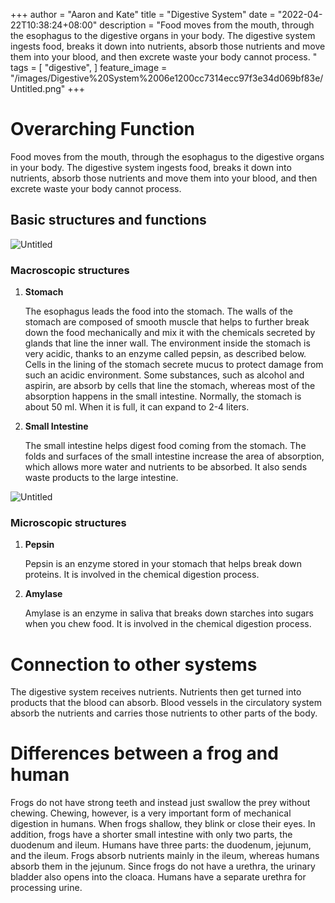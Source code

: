 +++
author = "Aaron and Kate"
title = "Digestive System"
date = "2022-04-22T10:38:24+08:00"
description = "Food moves from the mouth, through the esophagus to the digestive organs in your body. The digestive system ingests food, breaks it down into nutrients, absorb those nutrients and move them into your blood, and then excrete waste your body cannot process. "
tags = [
	"digestive",
]
feature_image = "/images/Digestive%20System%2006e1200cc7314ecc97f3e34d069bf83e/Untitled.png"
+++


# Overarching Function

Food moves from the mouth, through the esophagus to the digestive organs in your body. The digestive system ingests food, breaks it down into nutrients, absorb those nutrients and move them into your blood, and then excrete waste your body cannot process. 

<script type="module" src="https://unpkg.com/@google/model-viewer/dist/model-viewer.min.js"></script>
<model-viewer src="https://www.visiblebody.com/hubfs/3d-images/small_intestine.glb" ios-src="https://www.visiblebody.com/hubfs/3d-images/usdz/small_intestine.usdz" alt="3D human anatomy model of the small intestine. View in augmented reality." style="--progress-bar-color: #1c53a5;" field-of-view="90deg" camera-orbit="40deg 90deg 1.25" align-model="center center center" shadow-intensity="1" experimental-pmrem="" camera-controls="" ar="" auto-rotate="" autoplay=""></model-viewer>
<style>
model-viewer {
    width: 100%;
    height: 300px;
}
</style>

## Basic structures and functions

![Untitled](/images/Digestive%20System%2006e1200cc7314ecc97f3e34d069bf83e/Untitled%201.png)

### Macroscopic structures

1. **Stomach**
    
    The esophagus leads the food into the stomach. The walls of the stomach are composed of smooth muscle that helps to further break down the food mechanically and mix it with the chemicals secreted by glands that line the inner wall. The environment inside the stomach is very acidic, thanks to an enzyme called pepsin, as described below. Cells in the lining of the stomach secrete mucus to protect damage from such an acidic environment. Some substances, such as alcohol and aspirin, are absorb by cells that line the stomach, whereas most of the absorption happens in the small intestine. Normally, the stomach is about 50 ml. When it is full, it can expand to 2-4 liters.
    
2. **Small Intestine**
    
    The small intestine helps digest food coming from the stomach. The folds and surfaces of the small intestine increase the area of absorption, which allows more water and nutrients to be absorbed. It also sends waste products to the large intestine. 
    

![Untitled](/images/Digestive%20System%2006e1200cc7314ecc97f3e34d069bf83e/Untitled%202.png)

### Microscopic structures

1. **Pepsin**
    
    Pepsin is an enzyme stored in your stomach that helps break down proteins. It is involved in the chemical digestion process. 
    
2. **Amylase**
    
    Amylase is an enzyme in saliva that breaks down starches into sugars when you chew food. It is involved in the chemical digestion process. 
    

# Connection to other systems

The digestive system receives nutrients. Nutrients then get turned into products that the blood can absorb. Blood vessels in the circulatory system absorb the nutrients and carries those nutrients to other parts of the body. 

# Differences between a frog and human

Frogs do not have strong teeth and instead just swallow the prey without chewing. Chewing, however, is a very important form of mechanical digestion in humans. When frogs shallow, they blink or close their eyes. In addition, frogs have a shorter small intestine with only two parts, the duodenum and ileum. Humans have three parts: the duodenum, jejunum, and the ileum. Frogs absorb nutrients mainly in the ileum, whereas humans absorb them in the jejunum. Since frogs do not have a urethra, the urinary bladder also opens into the cloaca. Humans have a separate urethra for processing urine.